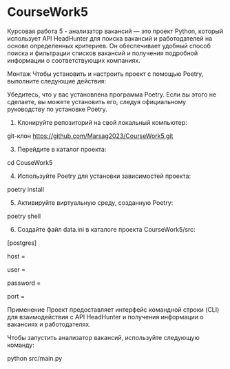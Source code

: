 # CourseWork5
Курсовая работа 5 - анализатор вакансий — это проект Python, который использует API HeadHunter для поиска вакансий и работодателей на основе определенных критериев. 
Он обеспечивает удобный способ поиска и фильтрации списков вакансий и получения подробной информации о соответствующих компаниях.

Монтаж
Чтобы установить и настроить проект с помощью Poetry, выполните следующие действия:

Убедитесь, что у вас установлена ​​программа Poetry. Если вы этого не сделаете, вы можете установить его, следуя официальному руководству по установке Poetry.

1. Клонируйте репозиторий на свой локальный компьютер:
   
git-клон https://github.com/Marsag2023/CourseWork5.git

3. Перейдите в каталог проекта:

cd CouseWork5

4. Используйте Poetry для установки зависимостей проекта:

poetry install

5. Активируйте виртуальную среду, созданную Poetry:

poetry shell

6. Создайте файл data.ini в каталоге проекта CourseWork5/src:

[postgres]

host = 

user = 

password = 

port =

Применение
Проект предоставляет интерфейс командной строки (CLI) для взаимодействия с API HeadHunter и получения информации о вакансиях и работодателях.

Чтобы запустить анализатор вакансий, используйте следующую команду:

python src/main.py 
